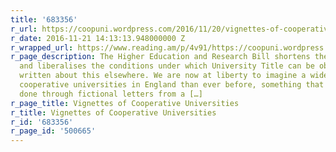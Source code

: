 ```yaml
---
title: '683356'
r_url: https://coopuni.wordpress.com/2016/11/20/vignettes-of-cooperative-universities/
r_date: 2016-11-21 14:13:13.948000000 Z
r_wrapped_url: https://www.reading.am/p/4v91/https://coopuni.wordpress.com/2016/11/20/vignettes-of-cooperative-universities/
r_page_description: The Higher Education and Research Bill shortens the timescales
  and liberalises the conditions under which University Title can be obtained – I’ve
  written about this elsewhere. We are now at liberty to imagine a wider variety of
  cooperative universities in England than ever before, something that Joss Winn has
  done through fictional letters from a […]
r_page_title: Vignettes of Cooperative Universities
r_title: Vignettes of Cooperative Universities
r_id: '683356'
r_page_id: '500665'
---
```


